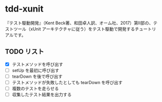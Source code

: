 # tdd-xunit

『テスト駆動開発』（Kent Beck著、和田卓人訳、オーム社、2017）第II部の、テストツール（xUnit アーキテクチャに従う）をテスト駆動で開発するチュートリアルです。

## TODO リスト
- [x] テストメソッドを呼び出す
- [ ] setUp を最初に呼び出す
- [ ] tearDown を後で呼び出す
- [ ] テストメソッドが失敗したとしても tearDown を呼び出す
- [ ] 複数のテストを走らせる
- [ ] 収集したテスト結果を出力する
